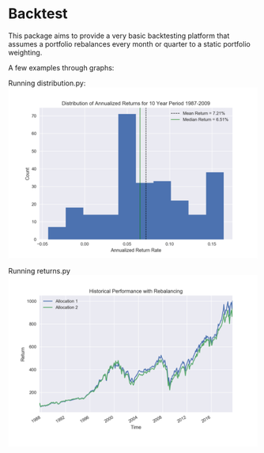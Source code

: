 # Backtest
This package aims to provide a very basic backtesting platform that assumes a portfolio rebalances every month or quarter to a static portfolio weighting.

A few examples through graphs:

Running distribution.py:
![Return Distributions](figures/return_distribution.png)

Running returns.py
![Historical Performance for Allocations](figures/allocation_returns.png)